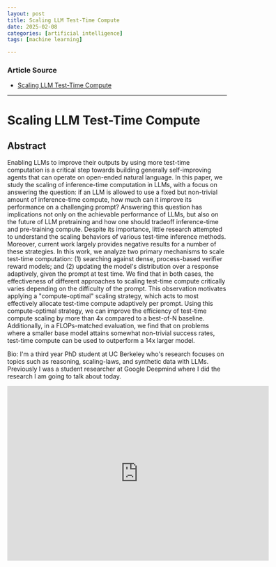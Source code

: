 ```yaml
---
layout: post
title: Scaling LLM Test-Time Compute
date: 2025-02-08
categories: [artificial intelligence]
tags: [machine learning]

---
```


### Article Source


* [Scaling LLM Test-Time Compute](https://www.youtube.com/watch?v=OXwGp9YeuBg)

---


# Scaling LLM Test-Time Compute

## Abstract

Enabling LLMs to improve their outputs by using more test-time computation is a critical step towards building generally self-improving agents that can operate on open-ended natural language. In this paper, we study the scaling of inference-time computation in LLMs, with a focus on answering the question: if an LLM is allowed to use a fixed but non-trivial amount of inference-time compute, how much can it improve its performance on a challenging prompt? Answering this question has implications not only on the achievable performance of LLMs, but also on the future of LLM pretraining and how one should tradeoff inference-time and pre-training compute. Despite its importance, little research attempted to understand the scaling behaviors of various test-time inference methods. Moreover, current work largely provides negative results for a number of these strategies. In this work, we analyze two primary mechanisms to scale test-time computation: (1) searching against dense, process-based verifier reward models; and (2) updating the model's distribution over a response adaptively, given the prompt at test time. We find that in both cases, the effectiveness of different approaches to scaling test-time compute critically varies depending on the difficulty of the prompt. This observation motivates applying a "compute-optimal" scaling strategy, which acts to most effectively allocate test-time compute adaptively per prompt. Using this compute-optimal strategy, we can improve the efficiency of test-time compute scaling by more than 4x compared to a best-of-N baseline. Additionally, in a FLOPs-matched evaluation, we find that on problems where a smaller base model attains somewhat non-trivial success rates, test-time compute can be used to outperform a 14x larger model.

Bio: I'm a third year PhD student at UC Berkeley who's research focuses on topics such as reasoning, scaling-laws, and synthetic data with LLMs. Previously I was a student researcher at Google Deepmind where I did the research I am going to talk about today.


<iframe width="600" height="400" src="https://www.youtube.com/embed/OXwGp9YeuBg?si=Gt3ihHK9rri5cPBv" title="YouTube video player" frameborder="0" allow="accelerometer; autoplay; clipboard-write; encrypted-media; gyroscope; picture-in-picture; web-share" referrerpolicy="strict-origin-when-cross-origin" allowfullscreen></iframe>